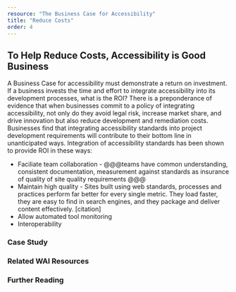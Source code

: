 ```yaml
---
resource: "The Business Case for Accessibility"
title: "Reduce Costs"
order: 4
---
```


## To Help Reduce Costs, Accessibility is Good Business

A Business Case for accessibility must demonstrate a return on investment. If a business invests the time and effort to integrate accessibility into its development processes, what is the ROI?  There is a preponderance of evidence that when businesses commit to a policy of integrating accessibility, not only do they avoid legal risk, increase market share, and drive innovation but also reduce development and remediation costs. Businesses find that integrating accessibility standards into project development requirements will contribute to their bottom line in unanticipated ways. Integration of accessibility standards has been shown to provide ROI in these ways:

* Faciliate team collaboration -  @@@teams have  common understanding, consistent documentation, measurement against standards as insurance of  quality  of site quality requirements @@@ 
* Maintain high quality -  Sites built using web standards, processes and practices perform far better for every single metric. They load faster, they are easy to find in search engines, and they package and deliver content effectively. [citation]
* Allow automated tool monitoring
* Interoperability

### Case Study

### Related WAI Resources

### Further Reading

